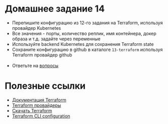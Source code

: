 # Домашнее задание 14

- Перепишите конфигурацию из 12-го задания на Terraform, используя провайдер Kubernetes
- Все значения - порты, количество реплик, имя контейнера, докер образа и т.д. задайте через переменные
- Используйте backend Kubernetes для сохранения Terraform state
- Сохраните конфигурацию в github в каталоге `13-terraform` используя Terraform провайдер github
<br><br>
- Ответьте на [вопросы](https://forms.gle/kXFzGLrD3Ek1fX7T6)

# Полезные ссылки

- [Документация Terraform](https://www.terraform.io/docs)
- [Terraform провайдеры](https://registry.terraform.io/browse/providers)
- [Скачать Terraform](https://www.terraform.io/downloads)
- [Terraform CLI configuration](https://developer.hashicorp.com/terraform/cli/config/config-file )
